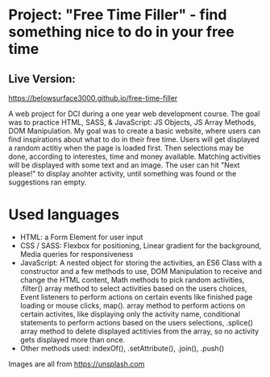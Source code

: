# Project: "Free Time Filler" - find something nice to do in your free time

## Live Version:
https://belowsurface3000.github.io/free-time-filler

A web project for DCI during a one year web development course. The goal was to practice HTML, SASS, &amp; JavaScript: JS Objects, JS Array Methods, DOM Manipulation. My goal was to create a basic website, where users can find inspirations about what to do in their free time. Users will get displayed a random actitiy when the page is loaded first. Then selections may be done, according to interestes, time and money available. Matching activities will be displayed with some text and an image. The user can hit "Next please!" to display anohter activity, until something was found or the suggestions ran empty.

# Used languages
- HTML: a Form Element for user input
- CSS / SASS: Flexbox for positioning, Linear gradient for the background, Media queries for responsiveness
- JavaScript: A nested object for storing the activities, an ES6 Class with a constructor and a few methods to use, DOM Manipulation to receive and change the HTML content, Math methods to pick random activities, .filter() array method to select activities based on the users choices, Event listeners to perform actions on certain events like finished page loading or mouse clicks, map(). array method to perform actions on certain activites, like displaying only the activity name, conditional statements to perform actions based on the users selections, .splice() array method to delete displayed actitivies from the array, so no activity gets displayed more than once.
- Other methods used: indexOf(), .setAttribute(), .join(), .push()

Images are all from https://unsplash.com
